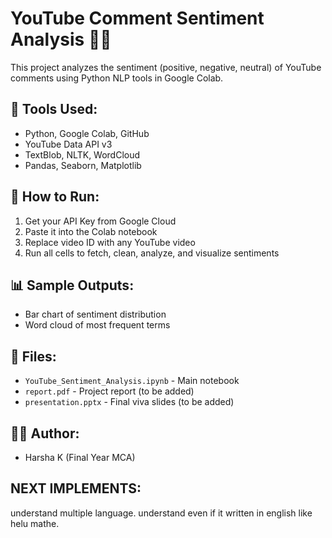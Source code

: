 # YouTube Comment Sentiment Analysis 🎥💬

This project analyzes the sentiment (positive, negative, neutral) of YouTube comments using Python NLP tools in Google Colab.

## 🔧 Tools Used:
- Python, Google Colab, GitHub
- YouTube Data API v3
- TextBlob, NLTK, WordCloud
- Pandas, Seaborn, Matplotlib

## 🚀 How to Run:
1. Get your API Key from Google Cloud
2. Paste it into the Colab notebook
3. Replace video ID with any YouTube video
4. Run all cells to fetch, clean, analyze, and visualize sentiments

## 📊 Sample Outputs:
- Bar chart of sentiment distribution
- Word cloud of most frequent terms

## 📁 Files:
- `YouTube_Sentiment_Analysis.ipynb` - Main notebook
- `report.pdf` - Project report (to be added)
- `presentation.pptx` - Final viva slides (to be added)

## 👨‍💻 Author:
- Harsha K (Final Year MCA)

## NEXT IMPLEMENTS:
understand multiple language. understand even if it written in english like helu mathe. 
